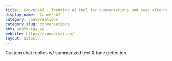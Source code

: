 ```yaml
---
title:  ConversAI - Trending AI tool for Conversations and best alternatives
display_name:  ConversAI
category: Conversations
category_slug: conversations
key: conversai_co
website: https://conversai.co/
layout: aitool
---
```


Custom chat replies w/ summarized text & tone detection.
